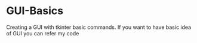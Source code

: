 # GUI-Basics
Creating a GUI with tkinter basic commands. If you want to have basic idea of GUI you can refer my code
